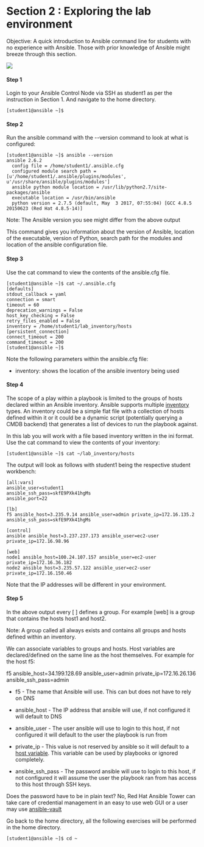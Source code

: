 # Section 2 : Exploring the lab environment

Objective: A quick introduction to Ansible command line for students with no experience with Ansible. Those with prior knowledge of Ansible might breeze through this section.

![](https://lh6.googleusercontent.com/rTq7eX7I-sKhufhld9ICPjuQa2RtfMCfnEsYDXAbuIgQ2tzWb17sD_9hJCy_0va8kSLG46llSguFB74hn9POSmC56NomuIDxKCkWuZ594W_XGydxeFJ2Kv8jnEJxD0ujf_ejMHyZ)

#### Step 1

Login to your Ansible Control Node via SSH as student1 as per the instruction in Section 1. And navigate to the home directory.

```
[student1@ansible ~]$
```

#### Step 2

Run the ansible command with the --version command to look at what is configured:

```
[student1@ansible ~]$ ansible --version
ansible 2.6.2
  config file = /home/student1/.ansible.cfg
  configured module search path = [u'/home/student1/.ansible/plugins/modules', u'/usr/share/ansible/plugins/modules']
  ansible python module location = /usr/lib/python2.7/site-packages/ansible
  executable location = /usr/bin/ansible
  python version = 2.7.5 (default, May  3 2017, 07:55:04) [GCC 4.8.5 20150623 (Red Hat 4.8.5-14)]
```

Note: The Ansible version you see might differ from the above output

This command gives you information about the version of Ansible, location of the executable, version of Python, search path for the modules and location of the ansible configuration file.

#### Step 3

Use the cat command to view the contents of the ansible.cfg file.

```
[student1@ansible ~]$ cat ~/.ansible.cfg
[defaults]
stdout_callback = yaml
connection = smart
timeout = 60
deprecation_warnings = False
host_key_checking = False
retry_files_enabled = False
inventory = /home/student1/lab_inventory/hosts
[persistent_connection]
connect_timeout = 200
command_timeout = 200
[student1@ansible ~]$
```

Note the following parameters within the ansible.cfg file:

-   inventory: shows the location of the ansible inventory being used

#### Step 4

The scope of a play within a playbook is limited to the groups of hosts declared within an Ansible inventory. Ansible supports multiple [inventory](http://docs.ansible.com/ansible/latest/intro_inventory.html) types. An inventory could be a simple flat file with a collection of hosts defined within it or it could be a dynamic script (potentially querying a CMDB backend) that generates a list of devices to run the playbook against.

In this lab you will work with a file based inventory written in the ini format. Use the cat command to view the contents of your inventory:

```
[student1@ansible ~]$ cat ~/lab_inventory/hosts
```


The output will look as follows with student1 being the respective student workbench:

```
[all:vars]
ansible_user=student1
ansible_ssh_pass=skfE9PXk41hgMs
ansible_port=22

[lb]
f5 ansible_host=3.235.9.14 ansible_user=admin private_ip=172.16.135.2 ansible_ssh_pass=skfE9PXk41hgMs

[control]
ansible ansible_host=3.237.237.173 ansible_user=ec2-user private_ip=172.16.98.96

[web]
node1 ansible_host=100.24.107.157 ansible_user=ec2-user private_ip=172.16.36.182
node2 ansible_host=3.235.57.122 ansible_user=ec2-user private_ip=172.16.150.46
```

Note that the IP addresses will be different in your environment.

#### Step 5

In the above output every [ ] defines a group. For example [web] is a group that contains the hosts host1 and host2.

Note: A group called all always exists and contains all groups and hosts defined within an inventory.

We can associate variables to groups and hosts. Host variables are declared/defined on the same line as the host themselves. For example for the host f5:

f5 ansible_host=34.199.128.69 ansible_user=admin private_ip=172.16.26.136 ansible_ssh_pass=admin

-   f5 - The name that Ansible will use. This can but does not have to rely on DNS

-   ansible_host - The IP address that ansible will use, if not configured it will default to DNS

-   ansible_user - The user ansible will use to login to this host, if not configured it will default to the user the playbook is run from

-   private_ip - This value is not reserved by ansible so it will default to a [host variable](http://docs.ansible.com/ansible/latest/intro_inventory.html#host-variables). This variable can be used by playbooks or ignored completely.

-   ansible_ssh_pass - The password ansible will use to login to this host, if not configured it will assume the user the playbook ran from has access to this host through SSH keys.

Does the password have to be in plain text? No, Red Hat Ansible Tower can take care of credential management in an easy to use web GUI or a user may use [ansible-vault](https://docs.ansible.com/ansible/latest/network/getting_started/first_inventory.html#protecting-sensitive-variables-with-ansible-vault)

Go back to the home directory, all the following exercises will be performed in the home directory.

```
[student1@ansible ~]$ cd ~
```
